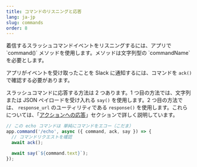 ```yaml
---
title: コマンドのリスニングと応答
lang: ja-jp
slug: commands
order: 8
---
```


<div class="section-content">
着信するスラッシュコマンドイベントをリスニングするには、アプリで `command()` メソッドを使用します。メソッドは文字列型の `commandName` を必要とします。

アプリがイベントを受け取ったことを Slack に通知するには、コマンドを `ack()` で確認する必要があります。

スラッシュコマンドに応答する方法は 2 つあります。1 つ目の方法では、文字列または JSON ペイロードを受け入れる `say()` を使用します。2 つ目の方法では、 `response_url` のユーティリティである `response()` を使用します。これらについては、「[アクションへの応答](#action-respond)」セクションで詳しく説明しています。
</div>

```javascript
// この echo コマンドは 単純にコマンドをエコー（こだま）
app.command('/echo', async ({ command, ack, say }) => {
  // コマンドリクエストを確認
  await ack();

  await say(`${command.text}`);
});
```
